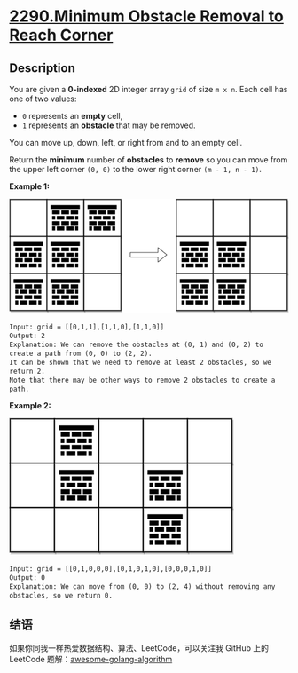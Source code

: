 # [2290.Minimum Obstacle Removal to Reach Corner][title]

## Description
You are given a **0-indexed** 2D integer array `grid` of size `m x n`. Each cell has one of two values:

- `0` represents an **empty** cell,
- `1` represents an **obstacle** that may be removed.

You can move up, down, left, or right from and to an empty cell.

Return the **minimum** number of **obstacles** to **remove** so you can move from the upper left corner `(0, 0)` to the lower right corner `(m - 1, n - 1)`.

**Example 1:**  

![1](./1.png)

```
Input: grid = [[0,1,1],[1,1,0],[1,1,0]]
Output: 2
Explanation: We can remove the obstacles at (0, 1) and (0, 2) to create a path from (0, 0) to (2, 2).
It can be shown that we need to remove at least 2 obstacles, so we return 2.
Note that there may be other ways to remove 2 obstacles to create a path.
```

**Example 2:**  

![2](./2.png)

```
Input: grid = [[0,1,0,0,0],[0,1,0,1,0],[0,0,0,1,0]]
Output: 0
Explanation: We can move from (0, 0) to (2, 4) without removing any obstacles, so we return 0.
```

## 结语

如果你同我一样热爱数据结构、算法、LeetCode，可以关注我 GitHub 上的 LeetCode 题解：[awesome-golang-algorithm][me]

[title]: https://leetcode.com/problems/minimum-obstacle-removal-to-reach-corner/
[me]: https://github.com/kylesliu/awesome-golang-algorithm
